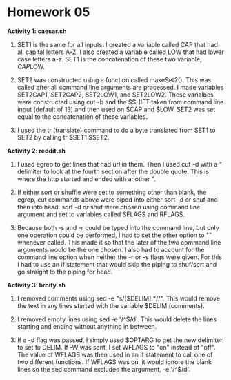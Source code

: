 Homework 05
===========

**Activity 1: caesar.sh**

1) SET1 is the same for all inputs. I created a variable called CAP that had all capital letters A-Z.
I also created a variable called LOW that had lower case letters a-z. SET1 is the concatenation of these
two variable, $CAP$LOW.

2) SET2 was constructed using a function called makeSet2(). This was called after all command line arguments
are processed. I made variables SET2CAP1, SET2CAP2, SET2LOW1, and SET2LOW2. These varialbes were constructed using
cut -b and the $SHIFT taken from command line input (default of 13) and then used on $CAP and $LOW. SET2 was 
set equal to the concatenation of these variables.

3) I used the tr (translate) command to do a byte translated from SET1 to SET2 by calling tr $SET1 $SET2.

**Activity 2: reddit.sh**

1) I used egrep to get lines that had url in them. Then I used cut -d with a " delimiter to look at the fourth
section after the double quote. This is where the http started and ended with another ".

2) If either sort or shuffle were set to something other than blank, the egrep, cut commands above were piped into
either sort -d or shuf and then into head. sort -d or shuf were chosen using command line argument and set to
variables called SFLAGS and RFLAGS.

3) Because both -s and -r could be typed into the command line, but only one operation could be performed,
I had to set the other option to "" whenever called. This made it so that the later of the two command line
arguments would be the one chosen. I also had to account for the command line option when neither the -r or -s
flags were given. For this I had to use an if statement that would skip the piping to shuf/sort and go straight to
the piping for head.

**Activity 3: broify.sh**

1) I removed comments using sed -e "s/[$DELIM].\*//". This would remove the text in any lines started with the 
variable $DELIM (comments).

2) I removed empty lines using sed -e '/^$/d'. This would delete the lines starting and ending without anything 
in between.

3) If a -d flag was passed, I simply used $OPTARG to get the new delimiter to set to DELIM. If -W was sent,
I set WFLAGS to "on" instead of "off". The value of WFLAGS was then used in an if statement to call one of two 
different functions. If WFLAGS was on, it would ignore the blank lines so the sed command excluded the argument,
-e '/^$/d'.
